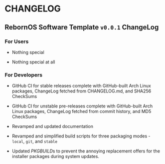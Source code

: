 # CHANGELOG

## RebornOS Software Template `v0.0.1` ChangeLog

### For Users

- Nothing special

- Nothing special at all

### For Developers

- GitHub CI for stable releases complete with GitHub-built Arch Linux packages, ChangeLog fetched from CHANGELOG.md, and SHA256 CheckSums

- GitHub CI for unstable pre-releases complete with GitHub-built Arch Linux packages, ChangeLog fetched from commit history, and MD5 CheckSums

- Revamped and updated documentation

- Revamped and simplified build scripts for three packaging modes - `local`, `git`, and `stable`

- Updated *PKGBUILD*s to prevent the annoying replacement offers for the installer packages during system updates. 
